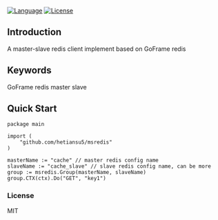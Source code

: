 [![Language](https://img.shields.io/badge/Language-Go-blue.svg)](https://golang.org/)
[![License](https://img.shields.io/github/license/hetiansu5/msredis)](LICENSE)

## Introduction
A master-slave redis client implement based on GoFrame redis

## Keywords
GoFrame redis master slave


## Quick Start

```golang
package main

import (
	"github.com/hetiansu5/msredis"
)

masterName := "cache" // master redis config name
slaveName := "cache_slave" // slave redis config name, can be more
group := msredis.Group(masterName, slaveName)
group.CTX(ctx).Do("GET", "key1")
```


### License
MIT
